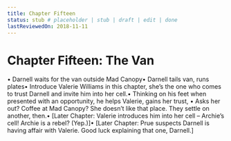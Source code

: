 ```yaml
---
title: Chapter Fifteen
status: stub # placeholder | stub | draft | edit | done
lastReviewedOn: 2018-11-11
---
```


# Chapter Fifteen: The Van

•	Darnell waits for the van outside Mad Canopy•	Darnell tails van, runs plates•	Introduce Valerie Williams in this chapter, she’s the one who comes to trust Darnell and invite him into her cell.•	Thinking on his feet when presented with an opportunity, he helps Valerie, gains her trust, •	Asks her out? Coffee at Mad Canopy? She doesn’t like that place. They settle on another, then.•	[Later Chapter: Valerie introduces him into her cell – Archie’s cell! Archie is a rebel? (Yep.)]•	[Later Chapter: Prue suspects Darnell is having affair with Valerie. Good luck explaining that one, Darnell.]
